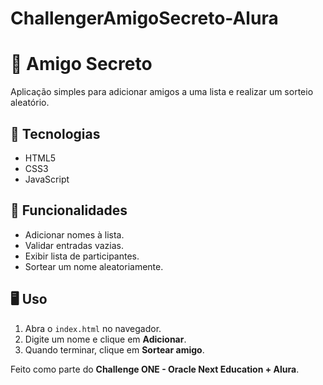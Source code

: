 # ChallengerAmigoSecreto-Alura

# 🎁 Amigo Secreto

Aplicação simples para adicionar amigos a uma lista e realizar um sorteio aleatório.

## 🚀 Tecnologias
- HTML5  
- CSS3  
- JavaScript  

## 📌 Funcionalidades
- Adicionar nomes à lista.  
- Validar entradas vazias.  
- Exibir lista de participantes.  
- Sortear um nome aleatoriamente.  

## 🖥️ Uso
1. Abra o `index.html` no navegador.  
2. Digite um nome e clique em **Adicionar**.  
3. Quando terminar, clique em **Sortear amigo**.  

Feito como parte do **Challenge ONE - Oracle Next Education + Alura**.
